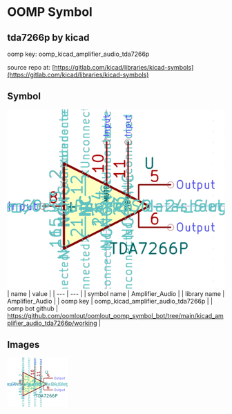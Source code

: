 # OOMP Symbol  
## tda7266p  by kicad  
  
oomp key: oomp_kicad_amplifier_audio_tda7266p  
  
source repo at: [https://gitlab.com/kicad/libraries/kicad-symbols](https://gitlab.com/kicad/libraries/kicad-symbols)  
## Symbol  
  
[![working.png](working_600.png)](working.png)  
| name | value | 
| --- | --- | 
| symbol name | Amplifier_Audio | 
| library name | Amplifier_Audio | 
| oomp key | oomp_kicad_amplifier_audio_tda7266p | 
| oomp bot github | https://github.com/oomlout/oomlout_oomp_symbol_bot/tree/main/kicad_amplifier_audio_tda7266p/working | 
## Images  
  
[![working.png](working_140.png)](working.png)  
